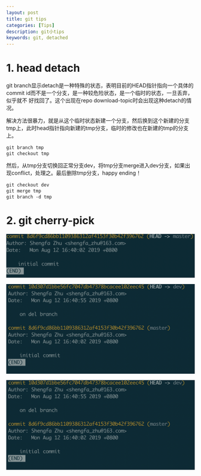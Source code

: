 ```yaml
---
layout: post
title: git tips
categories: [Tips]
description: git小tips
keywords: git, detached
---
```


# 1. head detach

git branch显示detach是一种特殊的状态，表明目前的HEAD指针指向一个具体的commit id而不是一个分支，是一种较危险状态，是一个临时的状态，一旦丢弃，似乎就不
好找回了。这个出现在repo download-topic时会出现这种detach的情况。

解决方法很暴力，就是从这个临时状态新建一个分支，然后换到这个新建的分支tmp上，此时head指针指向新建的tmp分支，临时的修改也在新建的tmp的分支上。

```shell
git branch tmp
git checkout tmp
```

然后，从tmp分支切换回正常分支dev，将tmp分支merge进入dev分支，如果出现conflict，处理之。最后删除tmp分支，happy ending！

```shell
git checkout dev
git merge tmp
git branch -d tmp
```

# 2. git cherry-pick

![master-before-cherry-pick](/images/master-before-cherry-pick.png)

![master-after-cherry-pick](/images/master-after-cherry-pick.png)

![master-after-cherry-pick](/images/master-after-cherry-pick.png)
